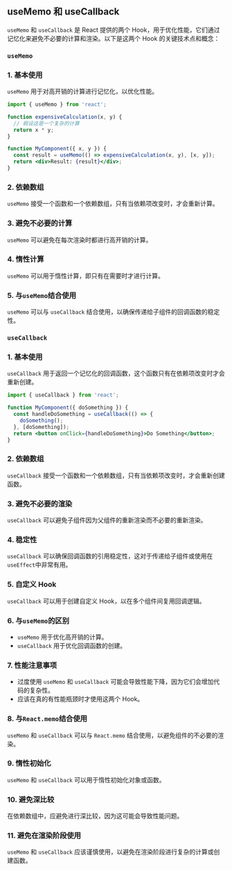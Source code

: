<!-- @format -->

## useMemo 和 useCallback

`useMemo` 和 `useCallback` 是 React 提供的两个 Hook，用于优化性能，它们通过记忆化来避免不必要的计算和渲染。以下是这两个 Hook 的关键技术点和概念：

### `useMemo`

### 1. 基本使用

`useMemo` 用于对高开销的计算进行记忆化，以优化性能。

```jsx
import { useMemo } from 'react';

function expensiveCalculation(x, y) {
  // 假设这是一个复杂的计算
  return x * y;
}

function MyComponent({ x, y }) {
  const result = useMemo(() => expensiveCalculation(x, y), [x, y]);
  return <div>Result: {result}</div>;
}
```

### 2. 依赖数组

`useMemo` 接受一个函数和一个依赖数组，只有当依赖项改变时，才会重新计算。

### 3. 避免不必要的计算

`useMemo` 可以避免在每次渲染时都进行高开销的计算。

### 4. 惰性计算

`useMemo` 可以用于惰性计算，即只有在需要时才进行计算。

### 5. 与`useMemo`结合使用

`useMemo` 可以与 `useCallback` 结合使用，以确保传递给子组件的回调函数的稳定性。

### `useCallback`

### 1. 基本使用

`useCallback` 用于返回一个记忆化的回调函数，这个函数只有在依赖项改变时才会重新创建。

```jsx
import { useCallback } from 'react';

function MyComponent({ doSomething }) {
  const handleDoSomething = useCallback(() => {
    doSomething();
  }, [doSomething]);
  return <button onClick={handleDoSomething}>Do Something</button>;
}
```

### 2. 依赖数组

`useCallback` 接受一个函数和一个依赖数组，只有当依赖项改变时，才会重新创建函数。

### 3. 避免不必要的渲染

`useCallback` 可以避免子组件因为父组件的重新渲染而不必要的重新渲染。

### 4. 稳定性

`useCallback` 可以确保回调函数的引用稳定性，这对于传递给子组件或使用在`useEffect`中非常有用。

### 5. 自定义 Hook

`useCallback` 可以用于创建自定义 Hook，以在多个组件间复用回调逻辑。

### 6. 与`useMemo`的区别

- `useMemo` 用于优化高开销的计算。
- `useCallback` 用于优化回调函数的创建。

### 7. 性能注意事项

- 过度使用 `useMemo` 和 `useCallback` 可能会导致性能下降，因为它们会增加代码的复杂性。
- 应该在真的有性能瓶颈时才使用这两个 Hook。

### 8. 与`React.memo`结合使用

`useMemo` 和 `useCallback` 可以与 `React.memo` 结合使用，以避免组件的不必要的渲染。

### 9. 惰性初始化

`useMemo` 和 `useCallback` 可以用于惰性初始化对象或函数。

### 10. 避免深比较

在依赖数组中，应避免进行深比较，因为这可能会导致性能问题。

### 11. 避免在渲染阶段使用

`useMemo` 和 `useCallback` 应该谨慎使用，以避免在渲染阶段进行复杂的计算或创建函数。
